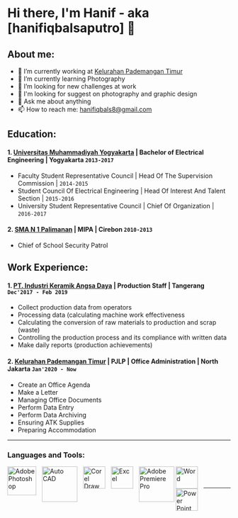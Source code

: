 # Hi there, I'm Hanif - aka [hanifiqbalsaputro] 👋
## About me:
- 🔭 I’m currently working at [Kelurahan Pademangan Timur](https://web.facebook.com/profile.php?id=100014010131425) 
- 🌱 I’m currently learning Photography
- 👯 I’m looking for new challenges at work
- 🤔 I'm looking for suggest on photography and graphic design
- 💬 Ask me about anything
- 📫 How to reach me: hanifiqbals8@gmail.com

## Education:

#### 1. [Universitas Muhammadiyah Yogyakarta](https://www.umy.ac.id) | Bachelor of Electrical Engineering | Yogyakarta `2013-2017`
   - Faculty Student Representative Council | Head Of The Supervision Commission | `2014-2015`
   - Student Council Of Electrical Engineering | Head Of Interest And Talent Section | `2015-2016`
   - University Student Representative Council | Chief Of Organization | `2016-2017`
 #### 2. [SMA N 1 Palimanan](https://sman1palimanan.sch.id/) | MIPA | Cirebon `2010-2013`
   - Chief of School Security Patrol

## Work Experience:
#### 1. [PT. Industri Keramik Angsa Daya](http://www.ikadceramic.com/) | Production Staff | Tangerang `Dec'2017 - Feb 2019`
   - Collect production data from operators
   - Processing data (calculating machine work effectiveness
   - Calculating the conversion of raw materials to production and scrap (waste)
   - Controlling the production process and its compliance with written data
   - Make daily reports (production achievements)
#### 2. [Kelurahan Pademangan Timur](https://web.facebook.com/profile.php?id=100014010131425) | PJLP | Office Administration | North Jakarta `Jan'2020 - Now`
   - Create an Office Agenda
   - Make a Letter
   - Managing Office Documents
   - Perform Data Entry
   - Perform Data Archiving
   - Ensuring ATK Supplies
   - Preparing Accommodation
---

### Languages and Tools:

[<img align="left" alt="Adobe Photoshop" width="65px" src="https://www.bilgisayar.name/wp-content/uploads/2014/02/logo-photoshop.png" style="padding-right:10px;" />][webdev]
[<img align="left" alt="Auto CAD" width="80px" src="https://e7.pngegg.com/pngimages/92/495/png-clipart-logo-autocad-2014-autodesk-computer-software-architecture-drawing-angle-3d-computer-graphics.png" style="padding-right:10px;" />][webdev]
[<img align="left" alt="Corel Draw" width="50px" src="https://seeklogo.com/images/C/coreldraw-x7-logo-747B0DC253-seeklogo.com.png" style="padding-right:10px;" />][webdev]
[<img align="left" alt="Excel" width="50px" src="https://encrypted-tbn0.gstatic.com/images?q=tbn:ANd9GcQ762urG9kVQTnFpzCzzTq25GduNCRDfTI3IrAFWLOjiVkLowbBufrD890E8Cc4Zdqw5sg&usqp=CAU" style="padding-right:10px;" />][webdev]
[<img align="left" alt="Adobe Premiere Pro" width="80px" src="https://img2.pngdownload.id/20180325/phq/kisspng-adobe-premiere-pro-adobe-creative-cloud-adobe-syst-adobe-5ab7f436dfcd20.9997444815220050469167.jpg" style="padding-right:0px;" />][webdev]
[<img align="left" alt="Word" width="50px" src="https://encrypted-tbn0.gstatic.com/images?q=tbn:ANd9GcSJzjnUyoueW9WeYXbtC8lFINRA1hvwBHop7CWGstMeRwD-SSjNkTk309Hjzh4EilAuuCI&usqp=CAU" style="padding-right:10px;" />][webdev]
[<img align="left" alt="Power Point" width="50px" src="https://w7.pngwing.com/pngs/980/706/png-transparent-microsoft-powerpoint-presentation-slide-show-microsoft-office-365-ppt-text-rectangle-presentation.png" style="padding-right:10px;" />][webdev]

<br />
<br />

---

[webdev]: https://github.com/hanifiqbalsaputro/hanifiqbalsaputro
